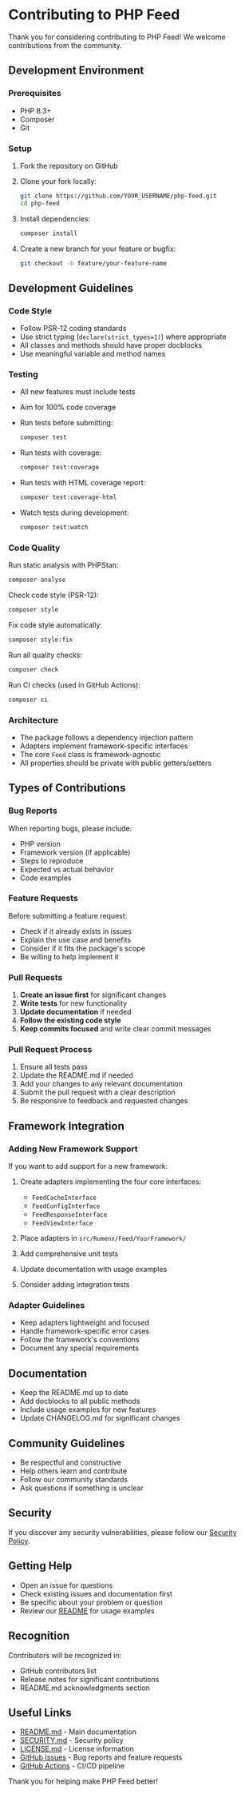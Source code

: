 # Contributing to PHP Feed

Thank you for considering contributing to PHP Feed! We welcome contributions from the community.

## Development Environment

### Prerequisites

- PHP 8.3+
- Composer
- Git

### Setup

1. Fork the repository on GitHub
2. Clone your fork locally:

   ```bash
   git clone https://github.com/YOUR_USERNAME/php-feed.git
   cd php-feed
   ```

3. Install dependencies:

   ```bash
   composer install
   ```

4. Create a new branch for your feature or bugfix:

   ```bash
   git checkout -b feature/your-feature-name
   ```

## Development Guidelines

### Code Style

- Follow PSR-12 coding standards
- Use strict typing (`declare(strict_types=1)`) where appropriate
- All classes and methods should have proper docblocks
- Use meaningful variable and method names

### Testing

- All new features must include tests
- Aim for 100% code coverage
- Run tests before submitting:

  ```bash
  composer test
  ```

- Run tests with coverage:

  ```bash
  composer test:coverage
  ```

- Run tests with HTML coverage report:

  ```bash
  composer test:coverage-html
  ```

- Watch tests during development:

  ```bash
  composer test:watch
  ```

### Code Quality

Run static analysis with PHPStan:

```bash
composer analyse
```

Check code style (PSR-12):

```bash
composer style
```

Fix code style automatically:

```bash
composer style:fix
```

Run all quality checks:

```bash
composer check
```

Run CI checks (used in GitHub Actions):

```bash
composer ci
```

### Architecture

- The package follows a dependency injection pattern
- Adapters implement framework-specific interfaces
- The core `Feed` class is framework-agnostic
- All properties should be private with public getters/setters

## Types of Contributions

### Bug Reports

When reporting bugs, please include:

- PHP version
- Framework version (if applicable)
- Steps to reproduce
- Expected vs actual behavior
- Code examples

### Feature Requests

Before submitting a feature request:

- Check if it already exists in issues
- Explain the use case and benefits
- Consider if it fits the package's scope
- Be willing to help implement it

### Pull Requests

1. **Create an issue first** for significant changes
2. **Write tests** for new functionality
3. **Update documentation** if needed
4. **Follow the existing code style**
5. **Keep commits focused** and write clear commit messages

### Pull Request Process

1. Ensure all tests pass
2. Update the README.md if needed
3. Add your changes to any relevant documentation
4. Submit the pull request with a clear description
5. Be responsive to feedback and requested changes

## Framework Integration

### Adding New Framework Support

If you want to add support for a new framework:

1. Create adapters implementing the four core interfaces:
   - `FeedCacheInterface`
   - `FeedConfigInterface`
   - `FeedResponseInterface`
   - `FeedViewInterface`

2. Place adapters in `src/Rumenx/Feed/YourFramework/`
3. Add comprehensive unit tests
4. Update documentation with usage examples
5. Consider adding integration tests

### Adapter Guidelines

- Keep adapters lightweight and focused
- Handle framework-specific error cases
- Follow the framework's conventions
- Document any special requirements

## Documentation

- Keep the README.md up to date
- Add docblocks to all public methods
- Include usage examples for new features
- Update CHANGELOG.md for significant changes

## Community Guidelines

- Be respectful and constructive
- Help others learn and contribute
- Follow our community standards
- Ask questions if something is unclear

## Security

If you discover any security vulnerabilities, please follow our [Security Policy](SECURITY.md).

## Getting Help

- Open an issue for questions
- Check existing issues and documentation first
- Be specific about your problem or question
- Review our [README](README.md) for usage examples

## Recognition

Contributors will be recognized in:

- GitHub contributors list
- Release notes for significant contributions
- README.md acknowledgments section

## Useful Links

- [README.md](README.md) - Main documentation
- [SECURITY.md](SECURITY.md) - Security policy
- [LICENSE.md](LICENSE.md) - License information
- [GitHub Issues](https://github.com/RumenDamyanov/php-feed/issues) - Bug reports and feature requests
- [GitHub Actions](https://github.com/RumenDamyanov/php-feed/actions) - CI/CD pipeline

Thank you for helping make PHP Feed better!
